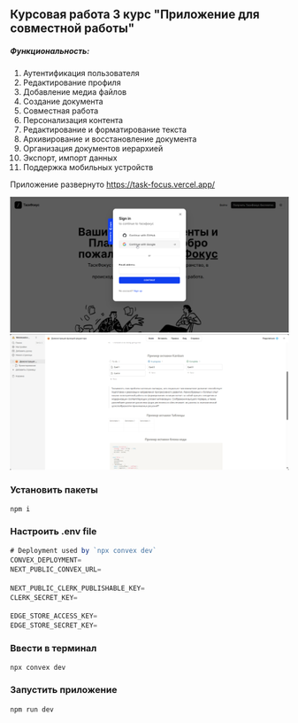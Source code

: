 ## Курсовая работа 3 курс "Приложение для совместной работы"
##### Функциональность:
1. Аутентификация пользователя 
2. Редактирование профиля 
3. Добавление медиа файлов 
4. Создание документа
5. Совместная работа
6. Персонализация контента 
7. Редактирование и форматирование текста
8. Архивирование и восстановление документа
9. Организация документов иерархией
10. Экспорт, импорт данных
11. Поддержка мобильных устройств

Приложение развернуто https://task-focus.vercel.app/

![](./public/readme/1.png)
![](./public/readme/2.png)

### Установить пакеты

```shell
npm i
```

### Настроить .env file


```js
# Deployment used by `npx convex dev`
CONVEX_DEPLOYMENT=
NEXT_PUBLIC_CONVEX_URL=

NEXT_PUBLIC_CLERK_PUBLISHABLE_KEY=
CLERK_SECRET_KEY=

EDGE_STORE_ACCESS_KEY=
EDGE_STORE_SECRET_KEY=
```

### Ввести в терминал

```shell
npx convex dev

```

### Запустить приложение

```shell
npm run dev
```
